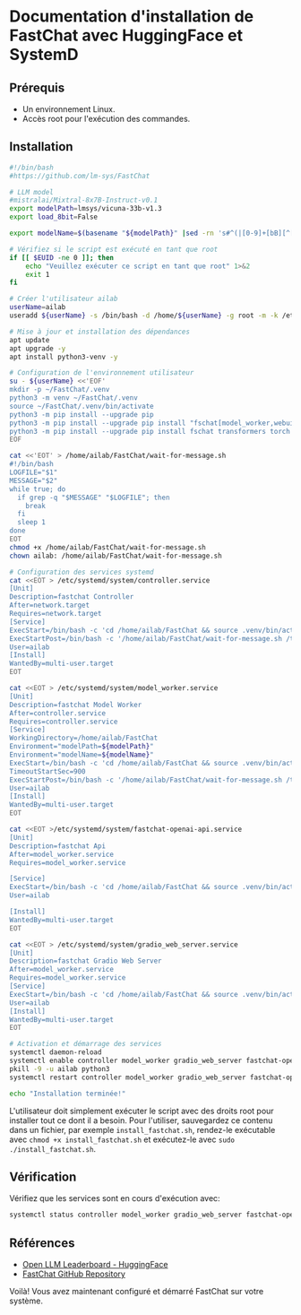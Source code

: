 # Documentation d'installation de FastChat avec HuggingFace et SystemD

## Prérequis

* Un environnement Linux.
* Accès root pour l'exécution des commandes.

## Installation

```bash
#!/bin/bash
#https://github.com/lm-sys/FastChat

# LLM model
#mistralai/Mixtral-8x7B-Instruct-v0.1
export modelPath=lmsys/vicuna-33b-v1.3
export load_8bit=False

export modelName=$(basename "${modelPath}" |sed -rn 's#^(|[0-9]+[bB][^[:alnum:]]+)([[:alnum:]]+)([^[:alnum:]].*|)$#\2#p' |tr '[:upper:]' '[:lower:]' )

# Vérifiez si le script est exécuté en tant que root
if [[ $EUID -ne 0 ]]; then
    echo "Veuillez exécuter ce script en tant que root" 1>&2
    exit 1
fi

# Créer l'utilisateur ailab
userName=ailab
useradd ${userName} -s /bin/bash -d /home/${userName} -g root -m -k /etc/skel

# Mise à jour et installation des dépendances
apt update
apt upgrade -y
apt install python3-venv -y

# Configuration de l'environnement utilisateur
su - ${userName} <<'EOF'
mkdir -p ~/FastChat/.venv
python3 -m venv ~/FastChat/.venv
source ~/FastChat/.venv/bin/activate
python3 -m pip install --upgrade pip
python3 -m pip install --upgrade pip install "fschat[model_worker,webui]"
python3 -m pip install --upgrade pip install fschat transformers torch accelerate sentencepiece protobuf gradio bitsandbytes scipy
EOF

cat <<'EOT' > /home/ailab/FastChat/wait-for-message.sh
#!/bin/bash
LOGFILE="$1"
MESSAGE="$2"
while true; do
  if grep -q "$MESSAGE" "$LOGFILE"; then
    break
  fi
  sleep 1
done
EOT
chmod +x /home/ailab/FastChat/wait-for-message.sh
chown ailab: /home/ailab/FastChat/wait-for-message.sh

# Configuration des services systemd
cat <<EOT > /etc/systemd/system/controller.service
[Unit]
Description=fastchat Controller
After=network.target
Requires=network.target
[Service]
ExecStart=/bin/bash -c 'cd /home/ailab/FastChat && source .venv/bin/activate && python3 -m fastchat.serve.controller > /tmp/controller.log 2>&1'
ExecStartPost=/bin/bash -c '/home/ailab/FastChat/wait-for-message.sh /tmp/controller.log "Uvicorn running"'
User=ailab
[Install]
WantedBy=multi-user.target
EOT

cat <<EOT > /etc/systemd/system/model_worker.service
[Unit]
Description=fastchat Model Worker
After=controller.service
Requires=controller.service
[Service]
WorkingDirectory=/home/ailab/FastChat
Environment="modelPath=${modelPath}"
Environment="modelName=${modelName}"
ExecStart=/bin/bash -c 'cd /home/ailab/FastChat && source .venv/bin/activate && python3 -m fastchat.serve.model_worker $([ "${load_8bit}" == "True" ] && echo '--load-8bit' ) --model-names "'"\${modelName}"',gpt-4,gpt-3.5-turbo-instruct,gpt-3.5-turbo,gpt-3.5-turbo-16k,text-davinci-003,text-embedding-ada-002" --model-path '"\${modelPath}"' $(lspci | grep -iEw "VGA|NVIDIA" >/dev/null 2>&1 ||echo -n "--device cpu" ) > /tmp/model_worker.log 2>&1'
TimeoutStartSec=900
ExecStartPost=/bin/bash -c '/home/ailab/FastChat/wait-for-message.sh /tmp/model_worker.log "Uvicorn running"'
User=ailab
[Install]
WantedBy=multi-user.target
EOT

cat <<EOT >/etc/systemd/system/fastchat-openai-api.service
[Unit]
Description=fastchat Api
After=model_worker.service
Requires=model_worker.service

[Service]
ExecStart=/bin/bash -c 'cd /home/ailab/FastChat && source .venv/bin/activate && python3 -m fastchat.serve.openai_api_server --host 0.0.0.0 --port 8501'
User=ailab

[Install]
WantedBy=multi-user.target
EOT

cat <<EOT > /etc/systemd/system/gradio_web_server.service
[Unit]
Description=fastchat Gradio Web Server
After=model_worker.service
Requires=model_worker.service
[Service]
ExecStart=/bin/bash -c 'cd /home/ailab/FastChat && source .venv/bin/activate && python3 -m fastchat.serve.gradio_web_server --port 8502'
User=ailab
[Install]
WantedBy=multi-user.target
EOT

# Activation et démarrage des services
systemctl daemon-reload
systemctl enable controller model_worker gradio_web_server fastchat-openai-api
pkill -9 -u ailab python3
systemctl restart controller model_worker gradio_web_server fastchat-openai-api

echo "Installation terminée!"
```

L'utilisateur doit simplement exécuter le script avec des droits root pour installer tout ce dont il a besoin. Pour l'utiliser, sauvegardez ce contenu dans un fichier, par exemple `install_fastchat.sh`, rendez-le exécutable avec `chmod +x install_fastchat.sh` et exécutez-le avec `sudo ./install_fastchat.sh`.

## Vérification

Vérifiez que les services sont en cours d'exécution avec:

```bash
systemctl status controller model_worker gradio_web_server fastchat-openai-api
```

## Références

* [Open LLM Leaderboard - HuggingFace](https://huggingface.co/spaces/HuggingFaceH4/open_llm_leaderboard)
* [FastChat GitHub Repository](https://github.com/lm-sys/FastChat#install)

Voilà! Vous avez maintenant configuré et démarré FastChat sur votre système.
